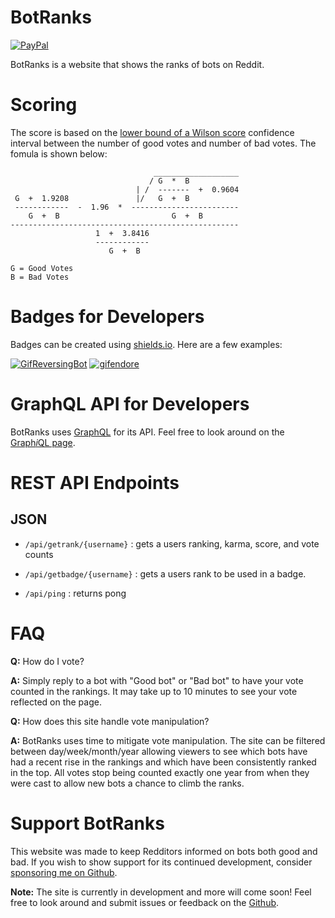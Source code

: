 # BotRanks
[![PayPal](https://img.shields.io/badge/paypal-donate-blue?logo=paypal)](https://www.paypal.com/cgi-bin/webscr?cmd=_donations&business=CEYYGVB7ZZ764&item_name=Botranks&currency_code=USD&source=url)

BotRanks is a website that shows the ranks of bots on Reddit.

# Scoring

The score is based on the [lower bound of a Wilson score](https://www.evanmiller.org/how-not-to-sort-by-average-rating.html) confidence interval between the number of good votes and number of bad votes. The fomula is shown below:

```
                                ___________________
                               / G  *  B           
                            | /  -------  +  0.9604
 G  +  1.9208               |/   G  +  B           
 ------------  -  1.96  *  ------------------------
    G  +  B                         G  +  B        
---------------------------------------------------
                   1  +  3.8416                    
                   ------------                    
                      G  +  B                      

G = Good Votes
B = Bad Votes
```

# Badges for Developers
Badges can be created using [shields.io](https://shields.io/). Here are a few examples:

[![GifReversingBot](https://img.shields.io/endpoint?url=https://botranks.com/api/getbadge/GifReversingBot)](https://github.com/pmdevita/GifReversingBot)
[![gifendore](https://img.shields.io/endpoint?url=https://botranks.com/api/getbadge/gifendore&label=gifendore%20rank)](https://github.com/Brandawg93/Gifendore)

# GraphQL API for Developers
BotRanks uses [GraphQL](https://graphql.org/) for its API. Feel free to look around on the [Graph*i*QL page](https://botranks.com/graphql).

# REST API Endpoints

## JSON

- ``/api/getrank/{username}`` : gets a users ranking, karma, score, and vote counts

- ``/api/getbadge/{username}`` : gets a users rank to be used in a badge.

- ``/api/ping`` : returns pong

# FAQ
**Q:** How do I vote?

**A:** Simply reply to a bot with "Good bot" or "Bad bot" to have your vote counted in the rankings. It may take up to 10 minutes to see your vote reflected on the page.

**Q:** How does this site handle vote manipulation?

**A:** BotRanks uses time to mitigate vote manipulation. The site can be filtered between day/week/month/year allowing viewers to see which bots have had a recent rise in the rankings and which have been consistently ranked in the top. All votes stop being counted exactly one year from when they were cast to allow new bots a chance to climb the ranks.

# Support BotRanks
This website was made to keep Redditors informed on bots both good and bad. If you wish to show support for its continued development, consider [sponsoring me on Github](https://github.com/sponsors/Brandawg93).

**Note:** The site is currently in development and more will come soon! Feel free to look around and submit issues or feedback on the [Github](https://github.com/Brandawg93/Botranks).